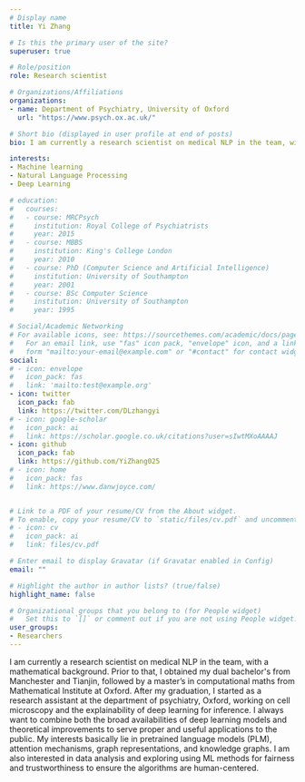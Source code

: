 ```yaml
---
# Display name
title: Yi Zhang

# Is this the primary user of the site?
superuser: true

# Role/position
role: Research scientist

# Organizations/Affiliations
organizations:
- name: Department of Psychiatry, University of Oxford
  url: "https://www.psych.ox.ac.uk/"

# Short bio (displayed in user profile at end of posts)
bio: I am currently a research scientist on medical NLP in the team, with a mathematical background. Prior to that, I obtained my dual bachelor's from Manchester and Tianjin, followed by a master’s in computational maths from Mathematical Institute at Oxford. After my graduation, I started as a research assistant at the department of psychiatry, Oxford, working on cell microscopy and the explainability of deep learning for inference. I always want to combine both the broad availabilities of deep learning models and theoretical improvements to serve proper and useful applications to the public. My interests basically lie in pretrained language models (PLM), attention mechanisms, graph representations, and knowledge graphs. I am also interested in data analysis and exploring using ML methods for fairness and trustworthiness to ensure the algorithms are human-centered.

interests:
- Machine learning
- Natural Language Processing
- Deep Learning

# education:
#   courses:
#   - course: MRCPsych
#     institution: Royal College of Psychiatrists
#     year: 2015
#   - course: MBBS 
#     institution: King's College London
#     year: 2010
#   - course: PhD (Computer Science and Artificial Intelligence)
#     institution: University of Southampton
#     year: 2001
#   - course: BSc Computer Science
#     institution: University of Southampton
#     year: 1995

# Social/Academic Networking
# For available icons, see: https://sourcethemes.com/academic/docs/page-builder/#icons
#   For an email link, use "fas" icon pack, "envelope" icon, and a link in the
#   form "mailto:your-email@example.com" or "#contact" for contact widget.
social:
# - icon: envelope
#   icon_pack: fas
#   link: 'mailto:test@example.org'
- icon: twitter
  icon_pack: fab
  link: https://twitter.com/DLzhangyi
# - icon: google-scholar
#   icon_pack: ai
#   link: https://scholar.google.co.uk/citations?user=sIwtMXoAAAAJ
- icon: github
  icon_pack: fab
  link: https://github.com/YiZhang025
# - icon: home
#   icon_pack: fas
#   link: https://www.danwjoyce.com/


# Link to a PDF of your resume/CV from the About widget.
# To enable, copy your resume/CV to `static/files/cv.pdf` and uncomment the lines below.
# - icon: cv
#   icon_pack: ai
#   link: files/cv.pdf

# Enter email to display Gravatar (if Gravatar enabled in Config)
email: ""

# Highlight the author in author lists? (true/false)
highlight_name: false

# Organizational groups that you belong to (for People widget)
#   Set this to `[]` or comment out if you are not using People widget.
user_groups:
- Researchers
---
```


I am currently a research scientist on medical NLP in the team, with a mathematical background. Prior to that, I obtained my dual bachelor's from Manchester and Tianjin, followed by a master’s in computational maths from Mathematical Institute at Oxford. After my graduation, I started as a research assistant at the department of psychiatry, Oxford, working on cell microscopy and the explainability of deep learning for inference. I always want to combine both the broad availabilities of deep learning models and theoretical improvements to serve proper and useful applications to the public. My interests basically lie in pretrained language models (PLM), attention mechanisms, graph representations, and knowledge graphs. I am also interested in data analysis and exploring using ML methods for fairness and trustworthiness to ensure the algorithms are human-centered.

